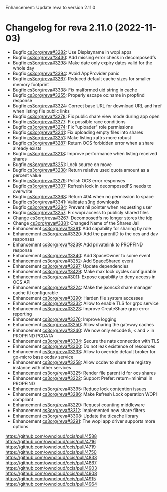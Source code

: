 Enhancement: Update reva to version 2.11.0

Changelog for reva 2.11.0 (2022-11-03)
=======================================

*   Bugfix  [cs3org/reva#3282](https://github.com/cs3org/reva/pull/3282):  Use Displayname in wopi apps
*   Bugfix  [cs3org/reva#3430](https://github.com/cs3org/reva/pull/3430):  Add missing error check in decomposedfs
*   Bugfix  [cs3org/reva#3298](https://github.com/cs3org/reva/pull/3298):  Make date only expiry dates valid for the whole day
*   Bugfix  [cs3org/reva#3394](https://github.com/cs3org/reva/pull/3394):  Avoid AppProvider panic
*   Bugfix  [cs3org/reva#3267](https://github.com/cs3org/reva/pull/3267):  Reduced default cache sizes for smaller memory footprint
*   Bugfix  [cs3org/reva#3338](https://github.com/cs3org/reva/pull/3338):  Fix malformed uid string in cache
*   Bugfix  [cs3org/reva#3255](https://github.com/cs3org/reva/pull/3255):  Properly escape oc:name in propfind response
*   Bugfix  [cs3org/reva#3324](https://github.com/cs3org/reva/pull/3324):  Correct base URL for download URL and href when listing file public links
*   Bugfix  [cs3org/reva#3278](https://github.com/cs3org/reva/pull/3278):  Fix public share view mode during app open
*   Bugfix  [cs3org/reva#3377](https://github.com/cs3org/reva/pull/3377):  Fix possible race conditions
*   Bugfix  [cs3org/reva#3274](https://github.com/cs3org/reva/pull/3274):  Fix "uploader" role permissions
*   Bugfix  [cs3org/reva#3241](https://github.com/cs3org/reva/pull/3241):  Fix uploading empty files into shares
*   Bugfix  [cs3org/reva#3251](https://github.com/cs3org/reva/pull/3251):  Make listing xattrs more robust
*   Bugfix  [cs3org/reva#3287](https://github.com/cs3org/reva/pull/3287):  Return OCS forbidden error when a share already exists
*   Bugfix  [cs3org/reva#3218](https://github.com/cs3org/reva/pull/3218):  Improve performance when listing received shares
*   Bugfix  [cs3org/reva#3251](https://github.com/cs3org/reva/pull/3251):  Lock source on move
*   Bugfix  [cs3org/reva#3238](https://github.com/cs3org/reva/pull/3238):  Return relative used quota amount as a percent value
*   Bugfix  [cs3org/reva#3279](https://github.com/cs3org/reva/pull/3279):  Polish OCS error responses
*   Bugfix  [cs3org/reva#3307](https://github.com/cs3org/reva/pull/3307):  Refresh lock in decomposedFS needs to overwrite
*   Bugfix  [cs3org/reva#3368](https://github.com/cs3org/reva/pull/3368):  Return 404 when no permission to space
*   Bugfix  [cs3org/reva#3341](https://github.com/cs3org/reva/pull/3341):  Validate s3ng downloads
*   Bugfix  [cs3org/reva#3284](https://github.com/cs3org/reva/pull/3284):  Prevent nil pointer when requesting user
*   Bugfix  [cs3org/reva#3257](https://github.com/cs3org/reva/pull/3257):  Fix wopi access to publicly shared files
*   Change  [cs3org/reva#3267](https://github.com/cs3org/reva/pull/3267):  Decomposedfs no longer stores the idp
*   Change  [cs3org/reva#3381](https://github.com/cs3org/reva/pull/3381):  Changed Name of the Shares Jail
*   Enhancement  [cs3org/reva#3381](https://github.com/cs3org/reva/pull/3381):  Add capability for sharing by role
*   Enhancement  [cs3org/reva#3320](https://github.com/cs3org/reva/pull/3320):  Add the parentID to the ocs and dav responses
*   Enhancement  [cs3org/reva#3239](https://github.com/cs3org/reva/pull/3239):  Add privatelink to PROPFIND response
*   Enhancement  [cs3org/reva#3340](https://github.com/cs3org/reva/pull/3340):  Add SpaceOwner to some event
*   Enhancement  [cs3org/reva#3252](https://github.com/cs3org/reva/pull/3252):  Add SpaceShared event
*   Enhancement  [cs3org/reva#3297](https://github.com/cs3org/reva/pull/3297):  Update dependencies
*   Enhancement  [cs3org/reva#3429](https://github.com/cs3org/reva/pull/3429):  Make max lock cycles configurable
*   Enhancement  [cs3org/reva#3011](https://github.com/cs3org/reva/pull/3011):  Expose capability to deny access in OCS API
*   Enhancement  [cs3org/reva#3224](https://github.com/cs3org/reva/pull/3224):  Make the jsoncs3 share manager cache ttl configurable
*   Enhancement  [cs3org/reva#3290](https://github.com/cs3org/reva/pull/3290):  Harden file system accesses
*   Enhancement  [cs3org/reva#3332](https://github.com/cs3org/reva/pull/3332):  Allow to enable TLS for grpc service
*   Enhancement  [cs3org/reva#3223](https://github.com/cs3org/reva/pull/3223):  Improve CreateShare grpc error reporting
*   Enhancement  [cs3org/reva#3376](https://github.com/cs3org/reva/pull/3376):  Improve logging
*   Enhancement  [cs3org/reva#3250](https://github.com/cs3org/reva/pull/3250):  Allow sharing the gateway caches
*   Enhancement  [cs3org/reva#3240](https://github.com/cs3org/reva/pull/3240):  We now only encode &, < and > in PROPFIND PCDATA
*   Enhancement  [cs3org/reva#3334](https://github.com/cs3org/reva/pull/3334):  Secure the nats connection with TLS
*   Enhancement  [cs3org/reva#3300](https://github.com/cs3org/reva/pull/3300):  Do not leak existence of resources
*   Enhancement  [cs3org/reva#3233](https://github.com/cs3org/reva/pull/3233):  Allow to override default broker for go-micro base ocdav service
*   Enhancement  [cs3org/reva#3258](https://github.com/cs3org/reva/pull/3258):  Allow ocdav to share the registry instance with other services
*   Enhancement  [cs3org/reva#3225](https://github.com/cs3org/reva/pull/3225):  Render file parent id for ocs shares
*   Enhancement  [cs3org/reva#3222](https://github.com/cs3org/reva/pull/3222):  Support Prefer: return=minimal in PROPFIND
*   Enhancement  [cs3org/reva#3395](https://github.com/cs3org/reva/pull/3395):  Reduce lock contention issues
*   Enhancement  [cs3org/reva#3286](https://github.com/cs3org/reva/pull/3286):  Make Refresh Lock operation WOPI compliant
*   Enhancement  [cs3org/reva#3229](https://github.com/cs3org/reva/pull/3229):  Request counting middleware
*   Enhancement  [cs3org/reva#3312](https://github.com/cs3org/reva/pull/3312):  Implemented new share filters
*   Enhancement  [cs3org/reva#3308](https://github.com/cs3org/reva/pull/3308):  Update the ttlcache library
*   Enhancement  [cs3org/reva#3291](https://github.com/cs3org/reva/pull/3291):  The wopi app driver supports more options

https://github.com/owncloud/ocis/pull/4588
https://github.com/owncloud/ocis/pull/4716
https://github.com/owncloud/ocis/pull/4719
https://github.com/owncloud/ocis/pull/4750
https://github.com/owncloud/ocis/pull/4833
https://github.com/owncloud/ocis/pull/4867
https://github.com/owncloud/ocis/pull/4903
https://github.com/owncloud/ocis/pull/4908
https://github.com/owncloud/ocis/pull/4915
https://github.com/owncloud/ocis/pull/4964
